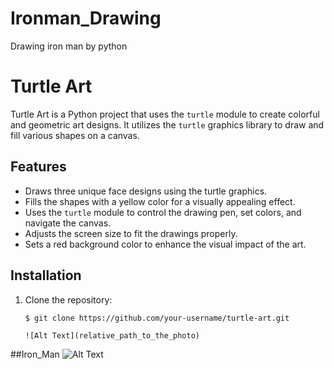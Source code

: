 # Ironman_Drawing
Drawing iron man by python
# Turtle Art

Turtle Art is a Python project that uses the `turtle` module to create colorful and geometric art designs. It utilizes the `turtle` graphics library to draw and fill various shapes on a canvas.

## Features

- Draws three unique face designs using the turtle graphics.
- Fills the shapes with a yellow color for a visually appealing effect.
- Uses the `turtle` module to control the drawing pen, set colors, and navigate the canvas.
- Adjusts the screen size to fit the drawings properly.
- Sets a red background color to enhance the visual impact of the art.

## Installation

1. Clone the repository:

   ```shell
   $ git clone https://github.com/your-username/turtle-art.git

   ![Alt Text](relative_path_to_the_photo)

##Iron_Man
![Alt Text](iron.jpg)
